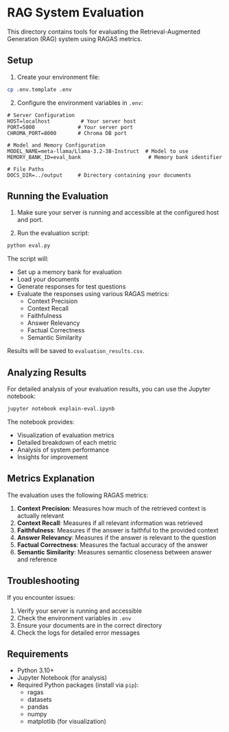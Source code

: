 # RAG System Evaluation

This directory contains tools for evaluating the Retrieval-Augmented Generation (RAG) system using RAGAS metrics.

## Setup

1. Create your environment file:

```bash
cp .env.template .env
```

2. Configure the environment variables in `.env`:

```env
# Server Configuration
HOST=localhost          # Your server host
PORT=5000              # Your server port
CHROMA_PORT=8000       # Chroma DB port

# Model and Memory Configuration
MODEL_NAME=meta-llama/Llama-3.2-3B-Instruct  # Model to use
MEMORY_BANK_ID=eval_bank                      # Memory bank identifier

# File Paths
DOCS_DIR=../output     # Directory containing your documents
```

## Running the Evaluation

1. Make sure your server is running and accessible at the configured host and port.

2. Run the evaluation script:

```bash
python eval.py
```

The script will:

- Set up a memory bank for evaluation
- Load your documents
- Generate responses for test questions
- Evaluate the responses using various RAGAS metrics:
  - Context Precision
  - Context Recall
  - Faithfulness
  - Answer Relevancy
  - Factual Correctness
  - Semantic Similarity

Results will be saved to `evaluation_results.csv`.

## Analyzing Results

For detailed analysis of your evaluation results, you can use the Jupyter notebook:

```bash
jupyter notebook explain-eval.ipynb
```

The notebook provides:

- Visualization of evaluation metrics
- Detailed breakdown of each metric
- Analysis of system performance
- Insights for improvement

## Metrics Explanation

The evaluation uses the following RAGAS metrics:

1. **Context Precision**: Measures how much of the retrieved context is actually relevant
2. **Context Recall**: Measures if all relevant information was retrieved
3. **Faithfulness**: Measures if the answer is faithful to the provided context
4. **Answer Relevancy**: Measures if the answer is relevant to the question
5. **Factual Correctness**: Measures the factual accuracy of the answer
6. **Semantic Similarity**: Measures semantic closeness between answer and reference

## Troubleshooting

If you encounter issues:

1. Verify your server is running and accessible
2. Check the environment variables in `.env`
3. Ensure your documents are in the correct directory
4. Check the logs for detailed error messages

## Requirements

- Python 3.10+
- Jupyter Notebook (for analysis)
- Required Python packages (install via `pip`):
  - ragas
  - datasets
  - pandas
  - numpy
  - matplotlib (for visualization)
